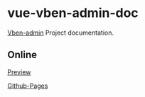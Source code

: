 # vue-vben-admin-doc

[Vben-admin](https://github.com/anncwb/vue-vben-admin) Project documentation.

## Online

[Preview](https://vvbin.cn/doc-next/)

[Github-Pages](vue-vben-admin-doc)
